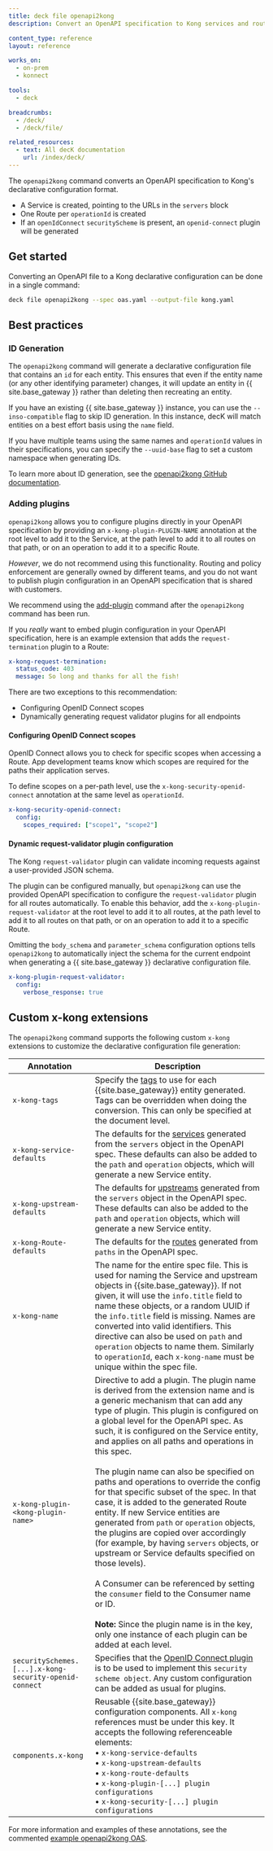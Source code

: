 ```yaml
---
title: deck file openapi2kong
description: Convert an OpenAPI specification to Kong services and routes.

content_type: reference
layout: reference

works_on:
  - on-prem
  - konnect

tools:
  - deck

breadcrumbs:
  - /deck/
  - /deck/file/

related_resources:
  - text: All decK documentation
    url: /index/deck/
---
```


The `openapi2kong` command converts an OpenAPI specification to Kong's declarative configuration format.

- A Service is created, pointing to the URLs in the `servers` block
- One Route per `operationId` is created
- If an `openIdConnect` `securityScheme` is present, an `openid-connect` plugin will be generated

## Get started

Converting an OpenAPI file to a Kong declarative configuration can be done in a single command:

```bash
deck file openapi2kong --spec oas.yaml --output-file kong.yaml
```

## Best practices

### ID Generation

The `openapi2kong` command will generate a declarative configuration file that contains an `id` for each entity. This ensures that even if the entity name (or any other identifying parameter) changes, it will update an entity in {{ site.base_gateway }} rather than deleting then recreating an entity.

If you have an existing {{ site.base_gateway }} instance, you can use the `--inso-compatible` flag to skip ID generation. In this instance, decK will match entities on a best effort basis using the `name` field.

If you have multiple teams using the same names and `operationId` values in their specifications, you can specify the `--uuid-base` flag to set a custom namespace when generating IDs.

To learn more about ID generation, see the [openapi2kong GitHub documentation](https://github.com/Kong/go-apiops/blob/main/docs/oas2kong-id-generation-deck.md#id-generation).

### Adding plugins

`openapi2kong` allows you to configure plugins directly in your OpenAPI specification by providing an `x-kong-plugin-PLUGIN-NAME` annotation at the root level to add it to the Service, at the path level to add it to all routes on that path, or on an operation to add it to a specific Route.

_However_, we do not recommend using this functionality. Routing and policy enforcement are generally owned by different teams, and you do not want to publish plugin configuration in an OpenAPI specification that is shared with customers.

We recommend using the [add-plugin](/deck/file/manipulation/plugins/) command after the `openapi2kong` command has been run.

If you _really_ want to embed plugin configuration in your OpenAPI specification, here is an example extension that adds the `request-termination` plugin to a Route:

```yaml
x-kong-request-termination:
  status_code: 403
  message: So long and thanks for all the fish!
```

There are two exceptions to this recommendation:

- Configuring OpenID Connect scopes
- Dynamically generating request validator plugins for all endpoints

#### Configuring OpenID Connect scopes

OpenID Connect allows you to check for specific scopes when accessing a Route. App development teams know which scopes are required for the paths their application serves.

To define scopes on a per-path level, use the `x-kong-security-openid-connect` annotation at the same level as `operationId`.

```yaml
x-kong-security-openid-connect:
  config:
    scopes_required: ["scope1", "scope2"]
```

#### Dynamic request-validator plugin configuration

The Kong `request-validator` plugin can validate incoming requests against a user-provided JSON schema.

The plugin can be configured manually, but `openapi2kong` can use the provided OpenAPI specification to configure the `request-validator` plugin for all routes automatically. To enable this behavior, add the `x-kong-plugin-request-validator` at the root level to add it to all routes, at the path level to add it to all routes on that path, or on an operation to add it to a specific Route.

Omitting the `body_schema` and `parameter_schema` configuration options tells `openapi2kong` to automatically inject the schema for the current endpoint when generating a {{ site.base_gateway }} declarative configuration file.

```yaml
x-kong-plugin-request-validator:
  config:
    verbose_response: true
```

## Custom x-kong extensions

The `openapi2kong` command supports the following custom `x-kong` extensions to customize the declarative configuration file generation:

| Annotation                                             | Description                                                                                                                                                                                                                                                                                                                                                                                                                                                                                                                                                                                                                                                                                                                                                                                                                                                                                                                                                    |
| ------------------------------------------------------ | -------------------------------------------------------------------------------------------------------------------------------------------------------------------------------------------------------------------------------------------------------------------------------------------------------------------------------------------------------------------------------------------------------------------------------------------------------------------------------------------------------------------------------------------------------------------------------------------------------------------------------------------------------------------------------------------------------------------------------------------------------------------------------------------------------------------------------------------------------------------------------------------------------------------------------------------------------------- |
| `x-kong-tags`                                          | Specify the [tags](/api/gateway/admin-ee/#/Tags) to use for each {{site.base_gateway}} entity generated. Tags can be overridden when doing the conversion. This can only be specified at the document level.                                                                                                                                                                                                                                                                                                                                                                                                                                                                                                                                                                                                                                                                                                                                            |
| `x-kong-service-defaults`                              | The defaults for the [services](/api/gateway/admin-ee/#/Services) generated from the `servers` object in the OpenAPI spec. These defaults can also be added to the `path` and `operation` objects, which will generate a new Service entity.                                                                                                                                                                                                                                                                                                                                                                                                                                                                                                                                                                                                                                                                                                            |
| `x-kong-upstream-defaults`                             | The defaults for [upstreams](/api/gateway/admin-ee/#/Upstreams) generated from the `servers` object in the OpenAPI spec. These defaults can also be added to the `path` and `operation` objects, which will generate a new Service entity.                                                                                                                                                                                                                                                                                                                                                                                                                                                                                                                                                                                                                                                                                                              |
| `x-kong-Route-defaults`                                | The defaults for the [routes](/api/gateway/admin-ee/#/Routes) generated from `paths` in the OpenAPI spec.                                                                                                                                                                                                                                                                                                                                                                                                                                                                                                                                                                                                                                                                                                                                                                                                                                               |
| `x-kong-name`                                          | The name for the entire spec file. This is used for naming the Service and upstream objects in {{site.base_gateway}}. If not given, it will use the `info.title` field to name these objects, or a random UUID if the `info.title` field is missing. Names are converted into valid identifiers. This directive can also be used on `path` and `operation` objects to name them. Similarly to `operationId`, each `x-kong-name` must be unique within the spec file.                                                                                                                                                                                                                                                                                                                                                                                                                                                                                           |
| `x-kong-plugin-<kong-plugin-name>`                     | Directive to add a plugin. The plugin name is derived from the extension name and is a generic mechanism that can add any type of plugin. This plugin is configured on a global level for the OpenAPI spec. As such, it is configured on the Service entity, and applies on all paths and operations in this spec. <br><br> The plugin name can also be specified on paths and operations to override the config for that specific subset of the spec. In that case, it is added to the generated Route entity. If new Service entities are generated from `path` or `operation` objects, the plugins are copied over accordingly (for example, by having `servers` objects, or upstream or Service defaults specified on those levels). <br><br> A Consumer can be referenced by setting the `consumer` field to the Consumer name or ID. <br><br>**Note:** Since the plugin name is in the key, only one instance of each plugin can be added at each level. |
| `securitySchemes.[...].x-kong-security-openid-connect` | Specifies that the [OpenID Connect plugin](/plugins/openid-connect) is to be used to implement this `security scheme object`. Any custom configuration can be added as usual for plugins.                                                                                                                                                                                                                                                                                                                                                                                                                                                                                                                                                                                                                                                                                                                                                                      |
| `components.x-kong`                                    | Reusable {{site.base_gateway}} configuration components. All `x-kong` references must be under this key. It accepts the following referenceable elements: <br> &#8226; `x-kong-service-defaults`<br> &#8226; `x-kong-upstream-defaults` <br> &#8226; `x-kong-route-defaults` <br> &#8226; `x-kong-plugin-[...] plugin configurations` <br> &#8226; `x-kong-security-[...] plugin configurations`                                                                                                                                                                                                                                                                                                                                                                                                                                                                                                                                                               |

For more information and examples of these annotations, see the commented [example openapi2kong OAS](https://github.com/Kong/go-apiops/blob/main/docs/learnservice_oas.yaml).
